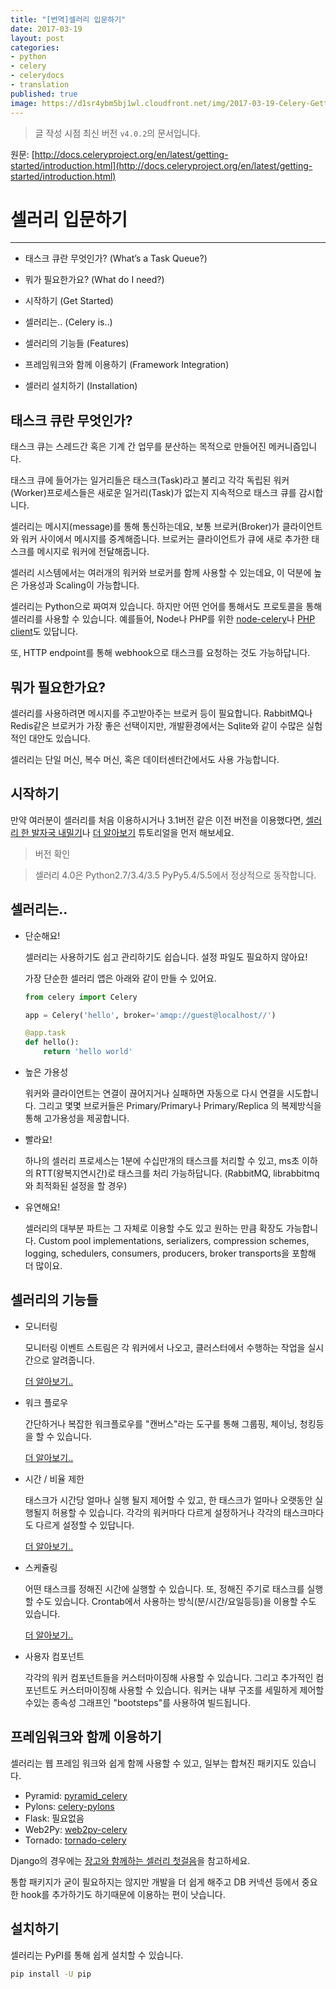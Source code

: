```yaml
---
title: "[번역]셀러리 입문하기"
date: 2017-03-19
layout: post
categories:
- python
- celery
- celerydocs
- translation
published: true
image: https://d1sr4ybm5bj1wl.cloudfront.net/img/2017-03-19-Celery-Getting-Started/celery.jpg
---
```


> 글 작성 시점 최신 버전 `v4.0.2`의 문서입니다.

원문: [http://docs.celeryproject.org/en/latest/getting-started/introduction.html](http://docs.celeryproject.org/en/latest/getting-started/introduction.html)

# 셀러리 입문하기
---

- 태스크 큐란 무엇인가? (What’s a Task Queue?)

- 뭐가 필요한가요? (What do I need?)

- 시작하기 (Get Started)

- 셀러리는.. (Celery is..)

- 셀러리의 기능들 (Features)

- 프레임워크와 함께 이용하기 (Framework Integration)

- 셀러리 설치하기 (Installation)


## 태스크 큐란 무엇인가?

태스크 큐는 스레드간 혹은 기계 간 업무를 분산하는 목적으로 만들어진 메커니즘입니다.

태스크 큐에 들어가는 일거리들은 태스크(Task)라고 불리고 각각 독립된 워커(Worker)프로세스들은 새로운 일거리(Task)가 없는지 지속적으로 태스크 큐를 감시합니다.

셀러리는 메시지(message)를 통해 통신하는데요, 보통 브로커(Broker)가 클라이언트와 워커 사이에서 메시지를 중계해줍니다. 브로커는 클라이언트가 큐에 새로 추가한 태스크를 메시지로 워커에 전달해줍니다.

셀러리 시스템에서는 여러개의 워커와 브로커를 함께 사용할 수 있는데요, 이 덕분에 높은 가용성과 Scaling이 가능합니다.

셀러리는 Python으로 짜여져 있습니다. 하지만 어떤 언어를 통해서도 프로토콜을 통해 셀러리를 사용할 수 있습니다. 예를들어, Node나 PHP를 위한 [node-celery](https://github.com/mher/node-celery)나 [PHP client](https://github.com/gjedeer/celery-php)도 있답니다.

또, HTTP endpoint를 통해 webhook으로 태스크를 요청하는 것도 가능하답니다.

## 뭐가 필요한가요?

셀러리를 사용하려면 메시지를 주고받아주는 브로커 등이 필요합니다. RabbitMQ나 Redis같은 브로커가 가장 좋은 선택이지만, 개발환경에서는 Sqlite와 같이 수많은 실험적인 대안도 있습니다.

셀러리는 단일 머신, 복수 머신, 혹은 데이터센터간에서도 사용 가능합니다.

## 시작하기

만약 여러분이 셀러리를 처음 이용하시거나 3.1버전 같은 이전 버전을 이용했다면, [셀러리 한 발자국 내밀기]()나 [더 알아보기]() 튜토리얼을 먼저 해보세요.

> 버전 확인

> 셀러리 4.0은 Python2.7/3.4/3.5 PyPy5.4/5.5에서 정상적으로 동작합니다.

## 셀러리는..

  - 단순해요!

    셀러리는 사용하기도 쉽고 관리하기도 쉽습니다. 설정 파일도 필요하지 않아요!

    가장 단순한 셀러리 앱은 아래와 같이 만들 수 있어요.

    ```py
    from celery import Celery

    app = Celery('hello', broker='amqp://guest@localhost//')

    @app.task
    def hello():
        return 'hello world'
    ```

  - 높은 가용성

    워커와 클라이언트는 연결이 끊어지거나 실패하면 자동으로 다시 연결을 시도합니다. 그리고 몇몇 브로커들은 Primary/Primary나 Primary/Replica 의 복제방식을 통해 고가용성을 제공합니다.

  - 빨라요!

    하나의 셀러리 프로세스는 1분에 수십만개의 태스크를 처리할 수 있고, ms초 이하의 RTT(왕복지연시간)로 태스크를 처리 가능하답니다. (RabbitMQ, librabbitmq와 최적화된 설정을 할 경우)

  - 유연해요!

    셀러리의 대부분 파트는 그 자체로 이용할 수도 있고 원하는 만큼 확장도 가능합니다. Custom pool implementations, serializers, compression schemes, logging, schedulers, consumers, producers, broker transports을 포함해 더 많이요.

## 셀러리의 기능들

  - 모니터링

    모니터링 이벤트 스트림은 각 워커에서 나오고, 클러스터에서 수행하는 작업을 실시간으로 알려줍니다.

    [더 알아보기..](http://docs.celeryproject.org/en/latest/userguide/monitoring.html#guide-monitoring)

  - 워크 플로우

    간단하거나 복잡한 워크플로우를 "캔버스"라는 도구를 통해 그룹핑, 체이닝, 청킹등을 할 수 있습니다.

    [더 알아보기..](http://docs.celeryproject.org/en/latest/userguide/canvas.html#guide-canvas)

  - 시간 / 비율 제한

    태스크가 시간당 얼마나 실행 될지 제어할 수 있고, 한 태스크가 얼마나 오랫동안 실행될지 허용할 수 있습니다. 각각의 워커마다 다르게 설정하거나 각각의 태스크마다도 다르게 설정할 수 있답니다.

    [더 알아보기..](http://docs.celeryproject.org/en/latest/userguide/workers.html#worker-time-limits)

  - 스케쥴링

    어떤 태스크를 정해진 시간에 실행할 수 있습니다. 또, 정해진 주기로 태스크를 실행 할 수도 있습니다. Crontab에서 사용하는 방식(분/시간/요일등등)을 이용할 수도 있습니다.

    [더 알아보기..](http://docs.celeryproject.org/en/latest/userguide/periodic-tasks.html#guide-beat)

  - 사용자 컴포넌트

    각각의 워커 컴포넌트들을 커스터마이징해 사용할 수 있습니다. 그리고 추가적인 컴포넌트도 커스터마이징해 사용할 수 있습니다. 워커는 내부 구조를 세밀하게 제어할수있는 종속성 그래프인 "bootsteps"를 사용하여 빌드됩니다.

## 프레임워크와 함께 이용하기

셀러리는 웹 프레임 워크와 쉽게 함께 사용할 수 있고, 일부는 합쳐진 패키지도 있습니다.

  - Pyramid: [pyramid_celery](https://pypi.python.org/pypi/pyramid_celery/)
  - Pylons: [celery-pylons](https://pypi.python.org/pypi/celery-pylons/)
  - Flask: 필요없음
  - Web2Py: [web2py-celery](https://pypi.python.org/pypi/web2py-celery/)
  - Tornado: [tornado-celery](https://pypi.python.org/pypi/tornado-celery/)

Django의 경우에는 [장고와 함께하는 셀러리 첫걸음](http://docs.celeryproject.org/en/latest/django/first-steps-with-django.html#django-first-steps)을 참고하세요.

통합 패키지가 굳이 필요하지는 않지만 개발을 더 쉽게 해주고 DB 커넥션 등에서 중요한 hook를 추가하기도 하기때문에 이용하는 편이 낫습니다.

## 설치하기

셀러리는 PyPI를 통해 쉽게 설치할 수 있습니다.

```bash
pip install -U pip
```
